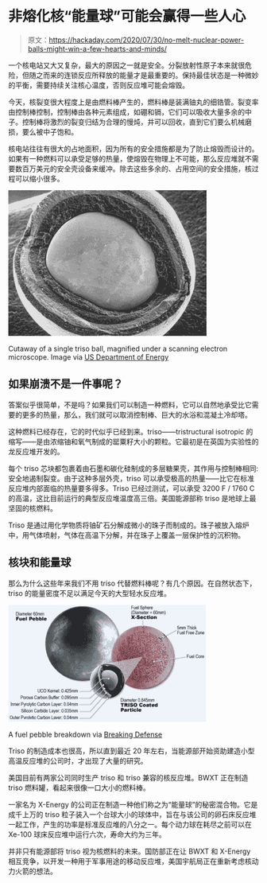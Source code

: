 # 非熔化核“能量球”可能会赢得一些人心

> 原文：<https://hackaday.com/2020/07/30/no-melt-nuclear-power-balls-might-win-a-few-hearts-and-minds/>

一个核电站又大又复杂，最大的原因之一就是安全。分裂放射性原子本来就很危险，但随之而来的连锁反应所释放的能量才是最重要的。保持最佳状态是一种微妙的平衡，需要持续关注核心温度，否则反应堆可能会熔毁。

今天，核裂变很大程度上是由燃料棒产生的，燃料棒是装满铀丸的细锆管。裂变率由控制棒控制，控制棒由各种元素组成，如硼和镉，它们可以吸收大量多余的中子。控制棒将激烈的裂变归结为合理的慢炖，并可以回收，直到它们要么机械磨损，要么被中子饱和。

核电站往往有很大的占地面积，因为所有的安全措施都是为了防止熔毁而设计的。如果有一种燃料可以承受足够的热量，使熔毁在物理上不可能，那么反应堆就不需要数百万美元的安全壳设备来缓冲。除去这些多余的、占用空间的安全措施，核过程可以缩小很多。

[![](img/497d5d5514bdd7c901cabb4a3802d664.png)](https://hackaday.com/wp-content/uploads/2020/07/triso-cutaway.png)

Cutaway of a single triso ball, magnified under a scanning electron microscope. Image via [US Department of Energy](https://www.energy.gov/ne/articles/triso-particles-most-robust-nuclear-fuel-earth)

## 如果崩溃不是一件事呢？

答案似乎很简单，不是吗？如果我们可以制造一种燃料，它可以自然地承受比它需要的更多的热量，那么，我们就可以取消控制棒、巨大的水浴和混凝土冷却塔。

这种燃料已经存在，它的时代似乎已经到来。triso——tristructural isotropic 的缩写——是由浓缩铀和氧气制成的罂粟籽大小的颗粒。它最初是在英国为实验性的龙反应堆开发的。

每个 triso 芯块都包裹着由石墨和碳化硅制成的多层糖果壳，其作用与控制棒相同:安全地遏制裂变。由于这种多层外壳，triso 可以承受极高的热量——比它在标准反应堆内部面临的热量要多得多。Triso 已经过测试，可以承受 3200 F / 1760 C 的高温，这比目前运行的典型反应堆温度高三倍。美国能源部称 triso 是地球上最坚固的核燃料。

Triso 是通过用化学物质将铀矿石分解成微小的珠子而制成的。珠子被放入熔炉中，用气体喷射，气体在高温下分解，并在珠子上覆盖一层保护性的沉积物。

## 核块和能量球

那么为什么这些年来我们不用 triso 代替燃料棒呢？有几个原因。在自然状态下，triso 的能量密度不足以满足今天的大型轻水反应堆。

[![](img/f319b892357234240802486ec44d4ea3.png)](https://hackaday.com/wp-content/uploads/2020/07/fuel-pebble-breakdown.png)

A fuel pebble breakdown via [Breaking Defense](https://breakingdefense.com/2020/04/new-triso-nuclear-mini-reactors-will-be-safe-program-manager/)

Triso 的制造成本也很高，所以直到最近 20 年左右，当能源部开始资助建造小型高温反应堆的公司时，才出现了大量的研究。

美国目前有两家公司同时生产 triso 和 triso 兼容的核反应堆。BWXT 正在制造 triso 燃料罐，看起来很像一口大小的燃料棒。

一家名为 X-Energy 的公司正在制造一种他们称之为“能量球”的秘密混合物。它是成千上万的 triso 粒子装入一个台球大小的球体中，旨在与该公司的卵石床反应堆一起工作，产生的功率是标准反应堆的八分之一。每个动力球在耗尽之前可以在 Xe-100 球床反应堆中运行六次，寿命大约为三年。

并非只有能源部将 triso 视为核燃料的未来。国防部正在让 BWXT 和 X-Energy 相互竞争，以开发一种用于军事用途的移动反应堆，美国宇航局正在重新考虑核动力火箭的想法。